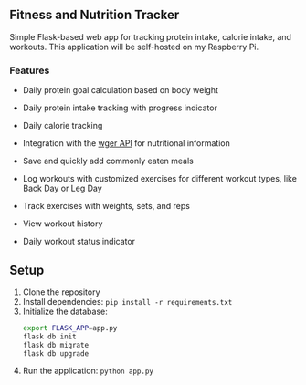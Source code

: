 ## Fitness and Nutrition Tracker

Simple Flask-based web app for tracking protein intake, calorie intake, and workouts. This application will be self-hosted on my Raspberry Pi.

### Features
* Daily protein goal calculation based on body weight
* Daily protein intake tracking with progress indicator
* Daily calorie tracking
* Integration with the [wger API](https://github.com/wger-project/wger) for nutritional information
* Save and quickly add commonly eaten meals

* Log workouts with customized exercises for different workout types, like Back Day or Leg Day
* Track exercises with weights, sets, and reps
* View workout history
* Daily workout status indicator

## Setup
1. Clone the repository
2. Install dependencies: `pip install -r requirements.txt`
3. Initialize the database: 
   ```bash
   export FLASK_APP=app.py
   flask db init
   flask db migrate
   flask db upgrade

4. Run the application: `python app.py`
